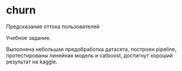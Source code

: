 # churn
Предсказание оттока пользователей

Учебное задание.

Выполнена небольшая предобработка датасета, построен pipeline, протестированы линейная модель и catboost, достигнут хороший результат на kaggle.
